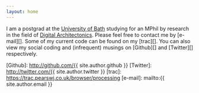 ```yaml
---
layout: home
---
```


I am a postgrad  at the [University of Bath][1] studying for an MPhil by research in the field of [Digital Architectonics][2].  Please feel free to contact me by [e-mail][].  Some of my current code can be found on my [trac][].  You can also view my social coding and (infrequent) musings on [Github][] and [Twitter][] respectively.


[1]: http://bath.ac.uk
[2]: http://people.bath.ac.uk/ps281/teaching/digital_architectonics/
[Github]: http://github.com/{{ site.author.github }}
[Twitter]: http://twitter.com/{{ site.author.twitter }}
[trac]: https://trac.pearswj.co.uk/browser/processing
[e-mail]: mailto:{{ site.author.email }}
